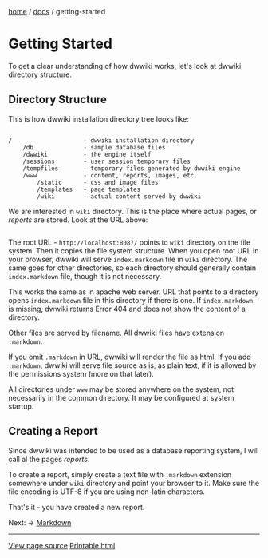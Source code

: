[home](../) /
[docs](./) /
getting-started  

Getting Started
===============

To get a clear understanding of how dwwiki works, let's look
at dwwiki directory structure.

Directory Structure
---------------------

This is how dwwiki installation directory tree looks like:

<div class="colored-code">
<code>
/                    - dwwiki installation directory
    /db              - sample database files
    /dwwiki          - the engine itself
    /sessions        - user session temporary files
    /tempfiles       - temporary files generated by dwwiki engine
    /www             - content, reports, images, etc.
        /static      - css and image files
        /templates   - page templates
        /wiki        - actual content served by dwwiki
</code>
</div>

We are interested in `wiki` directory. This is the place where
actual pages, or *reports* are stored. Look at the URL above:

```http://localhost:8087/docs/getting-started
```

The root URL - `http://localhost:8087/` points to `wiki` directory
on the file system. Then it copies the file system structure.
When you open root URL in your browser,
dwwiki will serve `index.markdown` file in `wiki` directory.
The same goes for other directories, so each directory should generally
contain `index.markdown` file, though it is not necessary.

This works the same as in apache web server. URL that points to a directory
opens `index.markdown` file in this directory if there is one.
If `index.markdown` is missing, dwwiki returns Error 404 and does not
show the content of a directory.

Other files are served by filename. All dwwiki files have extension `.markdown`.

If you omit `.markdown` in URL, dwwiki will render the file as html.
If you add `.markdown`, dwwiki will serve file source as is, as plain text, if
it is allowed by the permissions system (more on that later).

All directories under `www` may be stored anywhere on the system, not necessarily
in the common directory. It may be configured at system startup.

Creating a Report
-----------------

Since dwwiki was intended to be used as a database reporting system,
I will call al the pages *reports*.

To create a report, simply create a text file with `.markdown` extension
somewhere under `wiki` directory and point your browser to it.
Make sure the file encoding is UTF-8 if you are using non-latin characters.

That's it - you have created a new report.

Next: -> [Markdown](markdown)

----------------------------------------------------------------------

[View page source](getting-started.markdown)
[Printable html](?action=printable)
